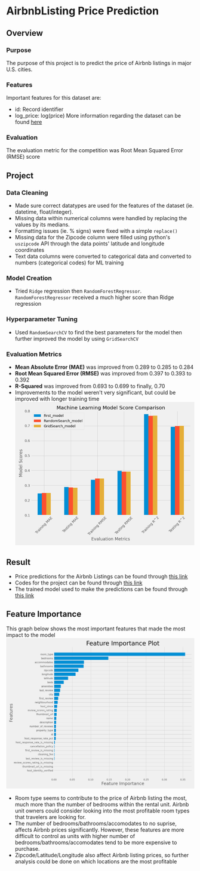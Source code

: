 # AirbnbListing Price Prediction 

## Overview
### Purpose
The purpose of this project is to predict the price of Airbnb listings in major U.S. cities. 


### Features
Important features for this dataset are:
* id: Record identifier
* log_price: log(price)
More information regarding the dataset can be found [here](https://www.kaggle.com/rudymizrahi/airbnb-listings-in-major-us-cities-deloitte-ml) 

### Evaluation
The evaluation metric for the competition was Root Mean Squared Error (RMSE) score


## Project
### Data Cleaning
* Made sure correct datatypes are used for the features of the dataset (ie. datetime, float/integer). 
* Missing data within numerical columns were handled by replacing the values by its medians. 
* Formatting issues (ie. % signs) were fixed with a simple `replace()`
* Missing data for the Zipcode column were filled using python's `uszipcode` API through the data points' latitude and longitude coordinates
* Text data columns were converted to categorical data and converted to numbers (categorical codes) for ML training

### Model Creation
* Tried `Ridge` regression then `RandomForestRegressor`. `RandomForestRegressor` received a much higher score than Ridge regression

### Hyperparameter Tuning 
* Used `RandomSearchCV` to find the best parameters for the model then further improved the model by using `GridSearchCV`

### Evaluation Metrics
* **Mean Absolute Error (MAE)** was improved from 0.289 to 0.285 to 0.284
* **Root Mean Squared Error (RMSE)** was improved from 0.397 to 0.393 to 0.392
* **R-Squared** was improved from 0.693 to 0.699 to finally, 0.70
* Improvements to the model weren't very significant, but could be improved with longer training time
![modelComparison](https://github.com/daniel8691/AirbnbListing_ML/blob/main/Project_Images/model_comparison.png)


## Result 
* Price predictions for the Airbnb Listings can be found through [this link](https://github.com/daniel8691/AirbnbListing_ML/blob/main/airbnb_prediction.csv)
* Codes for the project can be found through [this link](https://nbviewer.jupyter.org/github/daniel8691/AirbnbListing_ML/blob/main/Airbnb_prediction_ML.ipynb)
* The trained model used to make the predictions can be found through [this link](https://github.com/daniel8691/AirbnbListing_ML/tree/main/ML_Model_joblib)

## Feature Importance
This graph below shows the most important features that made the most impact to the model
![feature_importance](https://github.com/daniel8691/AirbnbListing_ML/blob/main/Project_Images/feature_importance.png)
* Room type seems to contribute to the price of Airbnb listing the most, much more than the number of bedrooms within the rental unit. Airbnb unit owners could consider looking into the most profitable room types that travelers are looking for. 
* The number of bedrooms/bathrooms/accomodates to no suprise, affects Airbnb prices significantly. However, these features are more difficult to control as units with higher number of bedrooms/bathrooms/accomodates tend to be more expensive to purchase.
* Zipcode/Latitude/Longitude also affect Airbnb listing prices, so further analysis could be done on which locations are the most profitable

